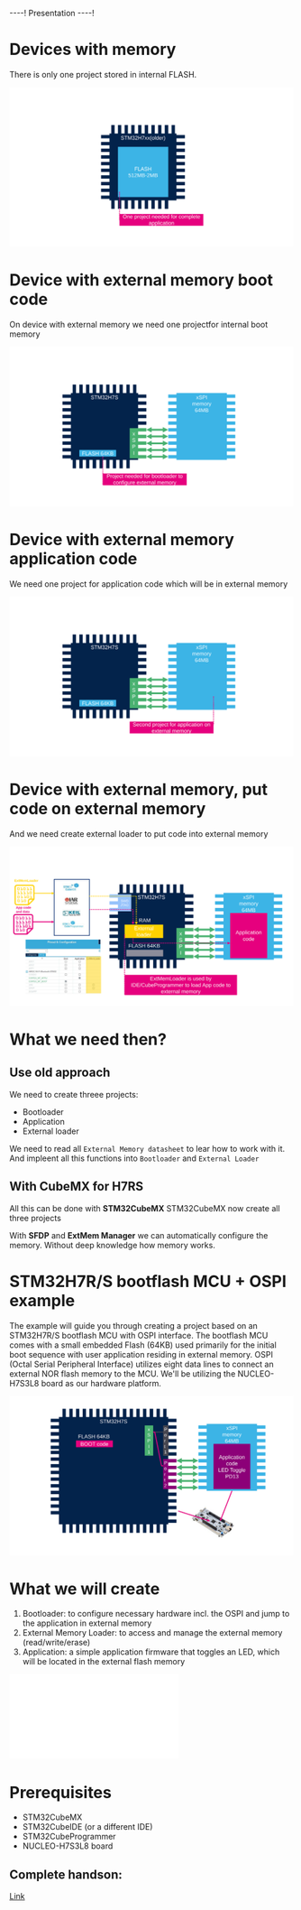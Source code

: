 ----!
Presentation
----!

# Devices with memory

There is only one project stored in internal FLASH.

![extloader](./img/Slide4.svg)

# Device with external memory boot code

On device with external memory we need one projectfor internal boot memory

![extloader](./img/Slide5.svg)

# Device with external memory application code

We need one project for application code which will be in external memory

![extloader](./img/Slide6.svg)

# Device with external memory, put code on external memory

And we need create external loader to put code into external memory


![extloader](./img/Slide20.svg)

# What we need then?

## Use old approach

We need to create threee projects:

- Bootloader
- Application
- External loader

We need to read all `External Memory datasheet` to lear how to work with it. And impleent all this functions into `Bootloader` and `External Loader`

## With CubeMX for H7RS

All this can be done with **STM32CubeMX**
STM32CubeMX now create all three projects

With **SFDP** and **ExtMem Manager** we can automatically configure the memory. Without deep knowledge how memory works. 


# STM32H7R/S bootflash MCU + OSPI example

The example will guide you through creating a project based on an STM32H7R/S bootflash MCU with OSPI interface.
The bootflash MCU comes with a small embedded Flash (64KB) used primarily for the initial boot sequence with user application residing in external memory.
OSPI (Octal Serial Peripheral Interface) utilizes eight data lines to connect an external NOR flash memory to the MCU.
We'll be utilizing the NUCLEO-H7S3L8 board as our hardware platform.

![extloader](./img/Slide2.svg)


# What we will create

1. Bootloader: to configure necessary hardware incl. the OSPI and jump to the application in external memory
2. External Memory Loader: to access and manage the external memory (read/write/erase)
3. Application: a simple application firmware that toggles an LED, which will be located in the external flash memory

![extloader](./img/bal.json)

# Prerequisites

- STM32CubeMX
- STM32CubeIDE (or a different IDE)
- STM32CubeProgrammer
- NUCLEO-H7S3L8 board

## Complete handson:

[Link](https://github.com/ST-TOMAS-Examples-ExtMem/stm32h7rs_ospi)